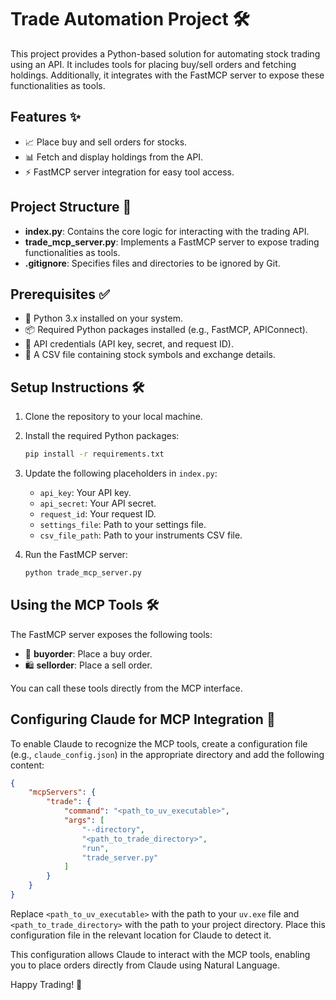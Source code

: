 # Trade Automation Project 🛠️

This project provides a Python-based solution for automating stock trading using an API. It includes tools for placing buy/sell orders and fetching holdings. Additionally, it integrates with the FastMCP server to expose these functionalities as tools.

## Features ✨

- 📈 Place buy and sell orders for stocks.
- 📊 Fetch and display holdings from the API.
- ⚡ FastMCP server integration for easy tool access.

## Project Structure 📂

- **index.py**: Contains the core logic for interacting with the trading API.
- **trade_mcp_server.py**: Implements a FastMCP server to expose trading functionalities as tools.
- **.gitignore**: Specifies files and directories to be ignored by Git.

## Prerequisites ✅

- 🐍 Python 3.x installed on your system.
- 📦 Required Python packages installed (e.g., FastMCP, APIConnect).
- 🔑 API credentials (API key, secret, and request ID).
- 📄 A CSV file containing stock symbols and exchange details.

## Setup Instructions 🛠️

1. Clone the repository to your local machine.
2. Install the required Python packages:
   ```bash
   pip install -r requirements.txt
   ```
3. Update the following placeholders in `index.py`:
   - `api_key`: Your API key.
   - `api_secret`: Your API secret.
   - `request_id`: Your request ID.
   - `settings_file`: Path to your settings file.
   - `csv_file_path`: Path to your instruments CSV file.

4. Run the FastMCP server:
   ```bash
   python trade_mcp_server.py
   ```

## Using the MCP Tools 🛠️

The FastMCP server exposes the following tools:
- 🛒 **buyorder**: Place a buy order.
- 🛍️ **sellorder**: Place a sell order.

You can call these tools directly from the MCP interface.

## Configuring Claude for MCP Integration 🤖

To enable Claude to recognize the MCP tools, create a configuration file (e.g., `claude_config.json`) in the appropriate directory and add the following content:

```json
{
    "mcpServers": {
        "trade": {
            "command": "<path_to_uv_executable>",
            "args": [
                "--directory",
                "<path_to_trade_directory>",
                "run",
                "trade_server.py"
            ]
        }
    }
}
```

Replace `<path_to_uv_executable>` with the path to your `uv.exe` file and `<path_to_trade_directory>` with the path to your project directory. Place this configuration file in the relevant location for Claude to detect it.

This configuration allows Claude to interact with the MCP tools, enabling you to place orders directly from Claude using Natural Language.

Happy Trading! 🚀
